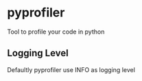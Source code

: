 # pyprofiler
Tool to profile your code in python

## Logging Level

Defaultly pyprofiler use INFO as logging level